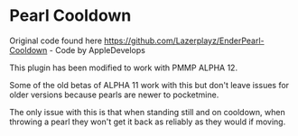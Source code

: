 # Pearl Cooldown

Original code found here https://github.com/Lazerplayz/EnderPearl-Cooldown - Code by AppleDevelops

This plugin has been modified to work with PMMP ALPHA 12.

Some of the old betas of ALPHA 11 work with this but don't leave issues for older versions because pearls are newer to pocketmine.

The only issue with this is that when standing still and on cooldown, when throwing a pearl they won't get it back as reliably as they would if moving.
